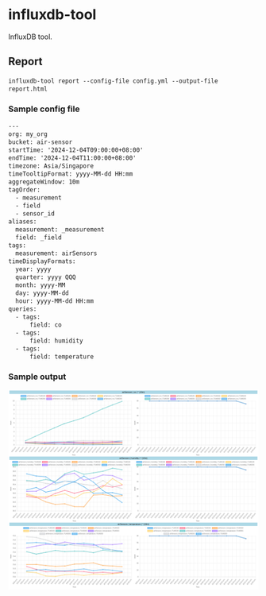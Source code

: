 # influxdb-tool

InfluxDB tool.

## Report

```
influxdb-tool report --config-file config.yml --output-file report.html
```

### Sample config file

```
---
org: my_org
bucket: air-sensor
startTime: '2024-12-04T09:00:00+08:00'
endTime: '2024-12-04T11:00:00+08:00'
timezone: Asia/Singapore
timeTooltipFormat: yyyy-MM-dd HH:mm
aggregateWindow: 10m
tagOrder:
  - measurement
  - field
  - sensor_id
aliases:
  measurement: _measurement
  field: _field
tags:
  measurement: airSensors
timeDisplayFormats:
  year: yyyy
  quarter: yyyy QQQ
  month: yyyy-MM
  day: yyyy-MM-dd
  hour: yyyy-MM-dd HH:mm
queries:
  - tags:
      field: co
  - tags:
      field: humidity
  - tags:
      field: temperature
```

### Sample output

![screenshot.png](./screenshot.png)
